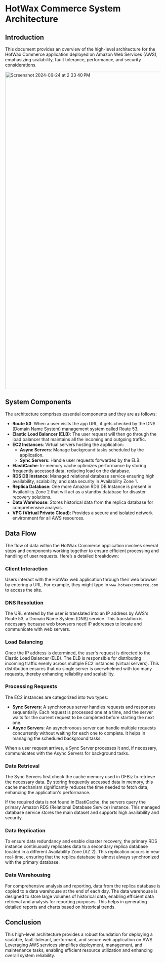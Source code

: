 # HotWax Commerce System Architecture

## Introduction

This document provides an overview of the high-level architecture for the HotWax Commerce application deployed on Amazon Web Services (AWS), emphasizing scalability, fault tolerance, performance, and security considerations.

<img width="1028" alt="Screenshot 2024-06-24 at 2 33 40 PM" src="https://github.com/AjinkyaM1/Ajinkya-OMS-Documentation/assets/158986859/44c1f480-e3a4-42f7-abe3-c1a5de3374da">



## System Components

The architecture comprises essential components and they are as follows:

- **Route 53**: When a user visits the app URL, it gets checked by the DNS (Domain Name System) management system called Route 53.
- **Elastic Load Balancer (ELB)**: The user request will then go through the load balancer that maintains all the incoming and outgoing traffic.
- **EC2 Instances**: Virtual servers hosting the application:
  - **Async Servers**: Manage background tasks scheduled by the application.
  - **Sync Servers**: Handle user requests forwarded by the ELB.
- **ElastiCache**: In-memory cache optimizes performance by storing frequently accessed data, reducing load on the database.
- **RDS DB Instance**: Managed relational database service ensuring high availability, scalability, and data security in Availability Zone 1.
- **Replica Database**: One more Amazon RDS DB Instance is present in Availability Zone 2 that will act as a standby database for disaster recovery solutions.
- **Data Warehouse**: Stores historical data from the replica database for comprehensive analysis.
- **VPC (Virtual Private Cloud)**: Provides a secure and isolated network environment for all AWS resources.

## Data Flow

The flow of data within the HotWax Commerce application involves several steps and components working together to ensure efficient processing and handling of user requests. Here’s a detailed breakdown:

### Client Interaction

Users interact with the HotWax web application through their web browser by entering a URL. For example, they might type in `www.hotwaxcommerce.com` to access the site.

### DNS Resolution

The URL entered by the user is translated into an IP address by AWS's Route 53, a Domain Name System (DNS) service. This translation is necessary because web browsers need IP addresses to locate and communicate with web servers.

### Load Balancing

Once the IP address is determined, the user's request is directed to the Elastic Load Balancer (ELB). The ELB is responsible for distributing incoming traffic evenly across multiple EC2 instances (virtual servers). This distribution ensures that no single server is overwhelmed with too many requests, thereby enhancing reliability and scalability.

### Processing Requests

The EC2 instances are categorized into two types:

- **Sync Servers**: A synchronous server handles requests and responses sequentially. Each request is processed one at a time, and the server waits for the current request to be completed before starting the next one.
- **Async Servers**: An asynchronous server can handle multiple requests concurrently without waiting for each one to complete. It helps in managing the scheduled background tasks.

When a user request arrives, a Sync Server processes it and, if necessary, communicates with the Async Servers for background tasks.

### Data Retrieval

The Sync Servers first check the cache memory used in OFBiz to retrieve the necessary data. By storing frequently accessed data in memory, this cache mechanism significantly reduces the time needed to fetch data, enhancing the application's performance.

If the required data is not found in ElastiCache, the servers query the primary Amazon RDS (Relational Database Service) instance. This managed database service stores the main dataset and supports high availability and security.

### Data Replication

To ensure data redundancy and enable disaster recovery, the primary RDS instance continuously replicates data to a secondary replica database located in a different Availability Zone (AZ 2). This replication occurs in near real-time, ensuring that the replica database is almost always synchronized with the primary database.

### Data Warehousing

For comprehensive analysis and reporting, data from the replica database is copied to a data warehouse at the end of each day. The data warehouse is designed to store large volumes of historical data, enabling efficient data retrieval and analysis for reporting purposes. This helps in generating detailed reports and charts based on historical trends.

## Conclusion

This high-level architecture provides a robust foundation for deploying a scalable, fault-tolerant, performant, and secure web application on AWS. Leveraging AWS services simplifies deployment, management, and maintenance tasks, enabling efficient resource utilization and enhancing overall system reliability.

